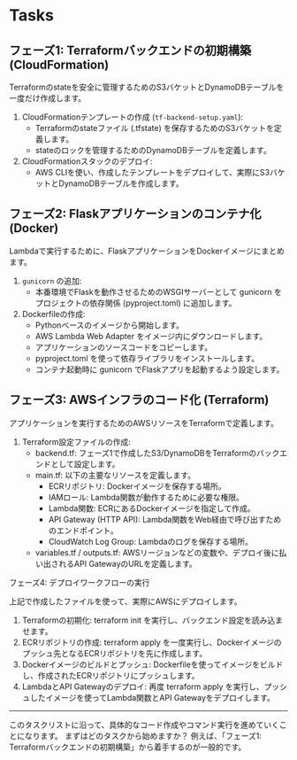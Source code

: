 # Tasks

## フェーズ1: Terraformバックエンドの初期構築 (CloudFormation)

Terraformのstateを安全に管理するためのS3バケットとDynamoDBテーブルを一度だけ作成します。

   1. CloudFormationテンプレートの作成 (`tf-backend-setup.yaml`):
       * Terraformのstateファイル (.tfstate) を保存するためのS3バケットを定義します。
       * stateのロックを管理するためのDynamoDBテーブルを定義します。
   2. CloudFormationスタックのデプロイ:
       * AWS CLIを使い、作成したテンプレートをデプロイして、実際にS3バケットとDynamoDBテーブルを作成します。

## フェーズ2: Flaskアプリケーションのコンテナ化 (Docker)

  Lambdaで実行するために、FlaskアプリケーションをDockerイメージにまとめます。

   1. `gunicorn` の追加:
       * 本番環境でFlaskを動作させるためのWSGIサーバーとして gunicorn をプロジェクトの依存関係 (pyproject.toml) に追加します。
   2. Dockerfileの作成:
       * Pythonベースのイメージから開始します。
       * AWS Lambda Web Adapter をイメージ内にダウンロードします。
       * アプリケーションのソースコードをコピーします。
       * pyproject.toml を使って依存ライブラリをインストールします。
       * コンテナ起動時に gunicorn でFlaskアプリを起動するよう設定します。

## フェーズ3: AWSインフラのコード化 (Terraform)

  アプリケーションを実行するためのAWSリソースをTerraformで定義します。

   1. Terraform設定ファイルの作成:
       * backend.tf: フェーズ1で作成したS3/DynamoDBをTerraformのバックエンドとして設定します。
       * main.tf: 以下の主要なリソースを定義します。
           * ECRリポジトリ: Dockerイメージを保存する場所。
           * IAMロール: Lambda関数が動作するために必要な権限。
           * Lambda関数: ECRにあるDockerイメージを指定して作成。
           * API Gateway (HTTP API): Lambda関数をWeb経由で呼び出すためのエンドポイント。
           * CloudWatch Log Group: Lambdaのログを保存する場所。
       * variables.tf / outputs.tf: AWSリージョンなどの変数や、デプロイ後に払い出されるAPI GatewayのURLを定義します。

  フェーズ4: デプロイワークフローの実行

  上記で作成したファイルを使って、実際にAWSにデプロイします。

   1. Terraformの初期化: terraform init を実行し、バックエンド設定を読み込ませます。
   2. ECRリポジトリの作成: terraform apply を一度実行し、Dockerイメージのプッシュ先となるECRリポジトリを先に作成します。
   3. Dockerイメージのビルドとプッシュ: Dockerfileを使ってイメージをビルドし、作成されたECRリポジトリにプッシュします。
   4. LambdaとAPI Gatewayのデプロイ: 再度 terraform apply を実行し、プッシュしたイメージを使ってLambda関数とAPI Gatewayをデプロイします。

  ---

  このタスクリストに沿って、具体的なコード作成やコマンド実行を進めていくことになります。
  まずはどのタスクから始めますか？ 例えば、「フェーズ1: Terraformバックエンドの初期構築」から着手するのが一般的です。
